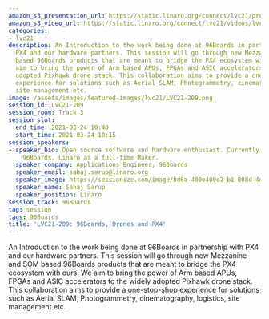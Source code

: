 ```yaml
---
amazon_s3_presentation_url: https://static.linaro.org/connect/lvc21/presentations/lvc21-209.pdf
amazon_s3_video_url: https://static.linaro.org/connect/lvc21/videos/lvc21-209.mp4
categories:
- lvc21
description: An Introduction to the work being done at 96Boards in partnership with
  PX4 and our hardware partners. This session will go through new Mezzanine and SOM
  based 96Boards products that are meant to bridge the PX4 ecosystem with ours. We
  aim to bring the power of Arm based APUs, FPGAs and ASIC accelerators to the widely
  adopted Pixhawk drone stack. This collaboration aims to provide a one-stop-shop
  experience for solutions such as Aerial SLAM, Photogrammetry, cinematography, logistics,
  site management etc.
image: /assets/images/featured-images/lvc21/LVC21-209.png
session_id: LVC21-209
session_room: Track 3
session_slot:
  end_time: 2021-03-24 10:40
  start_time: 2021-03-24 10:15
session_speakers:
- speaker_bio: Open source software and hardware enthusiast. Currently working at
    96Boards, Linaro as a full-time Maker.
  speaker_company: Applications Engineer, 96Boards
  speaker_email: sahaj.sarup@linaro.org
  speaker_image: https://sessionize.com/image/bd6a-400o400o2-b1-008d-4d45-a782-b0472f3dcaae.3c3141d8-a446-4849-8743-debaf25575ed.jpeg
  speaker_name: Sahaj Sarup
  speaker_position: Linaro
session_track: 96Boards
tag: session
tags: 96Boards
title: 'LVC21-209: 96Boards, Drones and PX4'
---
```


An Introduction to the work being done at 96Boards in partnership with PX4 and our hardware partners. This session will go through new Mezzanine and SOM based 96Boards products that are meant to bridge the PX4 ecosystem with ours. We aim to bring the power of Arm based APUs, FPGAs and ASIC accelerators to the widely adopted Pixhawk drone stack. This collaboration aims to provide a one-stop-shop experience for solutions such as Aerial SLAM, Photogrammetry, cinematography, logistics, site management etc.